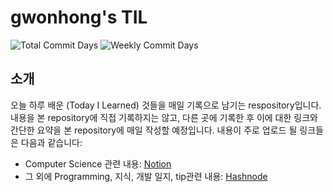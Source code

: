 # gwonhong's TIL

![Total Commit Days](https://img.shields.io/badge/Total%20Commit%20Days-14-brightgreen) ![Weekly Commit Days](https://img.shields.io/badge/Weekly%20Commit%20Days-1-blue)

## 소개

오늘 하루 배운 (Today I Learned) 것들을 매일 기록으로 남기는 respository입니다. 내용을 본 repository에 직접 기록하지는 않고, 다른 곳에 기록한 후 이에 대한 링크와 간단한 요약을 본 repository에 매일 작성할 예정입니다. 내용이 주로 업로드 될 링크들은 다음과 같습니다:

- Computer Science 관련 내용: [Notion](https://gwonhong.notion.site/13ebbb0cade84080a112d1afd635afda?v=3d6e1e83cef245f0aa7eaa4719bb3954)
- 그 외에 Programming, 지식, 개발 일지, tip관련 내용: [Hashnode](https://gwonhong.hashnode.dev/)
